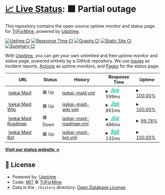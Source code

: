 # [📈 Live Status](https://status.isekaimaid.xyz): <!--live status--> **🟧 Partial outage**

This repository contains the open-source uptime monitor and status page for [TriForMine](https://www.isekaimaid.xyz/), powered by [Upptime](https://github.com/upptime/upptime).

[![Uptime CI](https://github.com/TriForMine/isekaimaid-uptime/workflows/Uptime%20CI/badge.svg)](https://github.com/TriForMine/isekaimaid-uptime/actions?query=workflow%3A%22Uptime+CI%22)
[![Response Time CI](https://github.com/TriForMine/isekaimaid-uptime/workflows/Response%20Time%20CI/badge.svg)](https://github.com/TriForMine/isekaimaid-uptime/actions?query=workflow%3A%22Response+Time+CI%22)
[![Graphs CI](https://github.com/TriForMine/isekaimaid-uptime/workflows/Graphs%20CI/badge.svg)](https://github.com/TriForMine/isekaimaid-uptime/actions?query=workflow%3A%22Graphs+CI%22)
[![Static Site CI](https://github.com/TriForMine/isekaimaid-uptime/workflows/Static%20Site%20CI/badge.svg)](https://github.com/TriForMine/isekaimaid-uptime/actions?query=workflow%3A%22Static+Site+CI%22)
[![Summary CI](https://github.com/TriForMine/isekaimaid-uptime/workflows/Summary%20CI/badge.svg)](https://github.com/TriForMine/isekaimaid-uptime/actions?query=workflow%3A%22Summary+CI%22)

With [Upptime](https://upptime.js.org), you can get your own unlimited and free uptime monitor and status page, powered entirely by a GitHub repository. We use [Issues](https://github.com/TriForMine/isekaimaid-uptime/issues) as incident reports, [Actions](https://github.com/TriForMine/isekaimaid-uptime/actions) as uptime monitors, and [Pages](https://status.isekaimaid.xyz) for the status page.

<!--start: status pages-->
<!-- This summary is generated by Upptime (https://github.com/upptime/upptime) -->
<!-- Do not edit this manually, your changes will be overwritten -->
<!-- prettier-ignore -->
| URL | Status | History | Response Time | Uptime |
| --- | ------ | ------- | ------------- | ------ |
| <img alt="" src="https://favicons.githubusercontent.com/www.isekaimaid.xyz" height="13"> [Isekai Maid](https://www.isekaimaid.xyz) | 🟩 Up | [isekai-maid.yml](https://github.com/TriForMine/isekaimaid-uptime/commits/HEAD/history/isekai-maid.yml) | <details><summary><img alt="Response time graph" src="./graphs/isekai-maid/response-time-week.png" height="20"> 599ms</summary><br><a href="https://status.isekaimaid.xyz/history/isekai-maid"><img alt="Response time 599" src="https://img.shields.io/endpoint?url=https%3A%2F%2Fraw.githubusercontent.com%2FTriForMine%2Fisekaimaid-uptime%2FHEAD%2Fapi%2Fisekai-maid%2Fresponse-time.json"></a><br><a href="https://status.isekaimaid.xyz/history/isekai-maid"><img alt="24-hour response time 599" src="https://img.shields.io/endpoint?url=https%3A%2F%2Fraw.githubusercontent.com%2FTriForMine%2Fisekaimaid-uptime%2FHEAD%2Fapi%2Fisekai-maid%2Fresponse-time-day.json"></a><br><a href="https://status.isekaimaid.xyz/history/isekai-maid"><img alt="7-day response time 599" src="https://img.shields.io/endpoint?url=https%3A%2F%2Fraw.githubusercontent.com%2FTriForMine%2Fisekaimaid-uptime%2FHEAD%2Fapi%2Fisekai-maid%2Fresponse-time-week.json"></a><br><a href="https://status.isekaimaid.xyz/history/isekai-maid"><img alt="30-day response time 599" src="https://img.shields.io/endpoint?url=https%3A%2F%2Fraw.githubusercontent.com%2FTriForMine%2Fisekaimaid-uptime%2FHEAD%2Fapi%2Fisekai-maid%2Fresponse-time-month.json"></a><br><a href="https://status.isekaimaid.xyz/history/isekai-maid"><img alt="1-year response time 599" src="https://img.shields.io/endpoint?url=https%3A%2F%2Fraw.githubusercontent.com%2FTriForMine%2Fisekaimaid-uptime%2FHEAD%2Fapi%2Fisekai-maid%2Fresponse-time-year.json"></a></details> | <details><summary><a href="https://status.isekaimaid.xyz/history/isekai-maid">100.00%</a></summary><a href="https://status.isekaimaid.xyz/history/isekai-maid"><img alt="All-time uptime 100.00%" src="https://img.shields.io/endpoint?url=https%3A%2F%2Fraw.githubusercontent.com%2FTriForMine%2Fisekaimaid-uptime%2FHEAD%2Fapi%2Fisekai-maid%2Fuptime.json"></a><br><a href="https://status.isekaimaid.xyz/history/isekai-maid"><img alt="24-hour uptime 100.00%" src="https://img.shields.io/endpoint?url=https%3A%2F%2Fraw.githubusercontent.com%2FTriForMine%2Fisekaimaid-uptime%2FHEAD%2Fapi%2Fisekai-maid%2Fuptime-day.json"></a><br><a href="https://status.isekaimaid.xyz/history/isekai-maid"><img alt="7-day uptime 100.00%" src="https://img.shields.io/endpoint?url=https%3A%2F%2Fraw.githubusercontent.com%2FTriForMine%2Fisekaimaid-uptime%2FHEAD%2Fapi%2Fisekai-maid%2Fuptime-week.json"></a><br><a href="https://status.isekaimaid.xyz/history/isekai-maid"><img alt="30-day uptime 100.00%" src="https://img.shields.io/endpoint?url=https%3A%2F%2Fraw.githubusercontent.com%2FTriForMine%2Fisekaimaid-uptime%2FHEAD%2Fapi%2Fisekai-maid%2Fuptime-month.json"></a><br><a href="https://status.isekaimaid.xyz/history/isekai-maid"><img alt="1-year uptime 100.00%" src="https://img.shields.io/endpoint?url=https%3A%2F%2Fraw.githubusercontent.com%2FTriForMine%2Fisekaimaid-uptime%2FHEAD%2Fapi%2Fisekai-maid%2Fuptime-year.json"></a></details>
| <img alt="" src="https://favicons.githubusercontent.com/wiki.isekaimaid.xyz" height="13"> [Isekai Maid Wiki](https://wiki.isekaimaid.xyz) | 🟩 Up | [isekai-maid-wiki.yml](https://github.com/TriForMine/isekaimaid-uptime/commits/HEAD/history/isekai-maid-wiki.yml) | <details><summary><img alt="Response time graph" src="./graphs/isekai-maid-wiki/response-time-week.png" height="20"> 861ms</summary><br><a href="https://status.isekaimaid.xyz/history/isekai-maid-wiki"><img alt="Response time 861" src="https://img.shields.io/endpoint?url=https%3A%2F%2Fraw.githubusercontent.com%2FTriForMine%2Fisekaimaid-uptime%2FHEAD%2Fapi%2Fisekai-maid-wiki%2Fresponse-time.json"></a><br><a href="https://status.isekaimaid.xyz/history/isekai-maid-wiki"><img alt="24-hour response time 861" src="https://img.shields.io/endpoint?url=https%3A%2F%2Fraw.githubusercontent.com%2FTriForMine%2Fisekaimaid-uptime%2FHEAD%2Fapi%2Fisekai-maid-wiki%2Fresponse-time-day.json"></a><br><a href="https://status.isekaimaid.xyz/history/isekai-maid-wiki"><img alt="7-day response time 861" src="https://img.shields.io/endpoint?url=https%3A%2F%2Fraw.githubusercontent.com%2FTriForMine%2Fisekaimaid-uptime%2FHEAD%2Fapi%2Fisekai-maid-wiki%2Fresponse-time-week.json"></a><br><a href="https://status.isekaimaid.xyz/history/isekai-maid-wiki"><img alt="30-day response time 861" src="https://img.shields.io/endpoint?url=https%3A%2F%2Fraw.githubusercontent.com%2FTriForMine%2Fisekaimaid-uptime%2FHEAD%2Fapi%2Fisekai-maid-wiki%2Fresponse-time-month.json"></a><br><a href="https://status.isekaimaid.xyz/history/isekai-maid-wiki"><img alt="1-year response time 861" src="https://img.shields.io/endpoint?url=https%3A%2F%2Fraw.githubusercontent.com%2FTriForMine%2Fisekaimaid-uptime%2FHEAD%2Fapi%2Fisekai-maid-wiki%2Fresponse-time-year.json"></a></details> | <details><summary><a href="https://status.isekaimaid.xyz/history/isekai-maid-wiki">100.00%</a></summary><a href="https://status.isekaimaid.xyz/history/isekai-maid-wiki"><img alt="All-time uptime 100.00%" src="https://img.shields.io/endpoint?url=https%3A%2F%2Fraw.githubusercontent.com%2FTriForMine%2Fisekaimaid-uptime%2FHEAD%2Fapi%2Fisekai-maid-wiki%2Fuptime.json"></a><br><a href="https://status.isekaimaid.xyz/history/isekai-maid-wiki"><img alt="24-hour uptime 100.00%" src="https://img.shields.io/endpoint?url=https%3A%2F%2Fraw.githubusercontent.com%2FTriForMine%2Fisekaimaid-uptime%2FHEAD%2Fapi%2Fisekai-maid-wiki%2Fuptime-day.json"></a><br><a href="https://status.isekaimaid.xyz/history/isekai-maid-wiki"><img alt="7-day uptime 100.00%" src="https://img.shields.io/endpoint?url=https%3A%2F%2Fraw.githubusercontent.com%2FTriForMine%2Fisekaimaid-uptime%2FHEAD%2Fapi%2Fisekai-maid-wiki%2Fuptime-week.json"></a><br><a href="https://status.isekaimaid.xyz/history/isekai-maid-wiki"><img alt="30-day uptime 100.00%" src="https://img.shields.io/endpoint?url=https%3A%2F%2Fraw.githubusercontent.com%2FTriForMine%2Fisekaimaid-uptime%2FHEAD%2Fapi%2Fisekai-maid-wiki%2Fuptime-month.json"></a><br><a href="https://status.isekaimaid.xyz/history/isekai-maid-wiki"><img alt="1-year uptime 100.00%" src="https://img.shields.io/endpoint?url=https%3A%2F%2Fraw.githubusercontent.com%2FTriForMine%2Fisekaimaid-uptime%2FHEAD%2Fapi%2Fisekai-maid-wiki%2Fuptime-year.json"></a></details>
| <img alt="" src="https://favicons.githubusercontent.com/board.isekaimaid.xyz" height="13"> [Isekai Maid Roadmap](https://board.isekaimaid.xyz) | 🟥 Down | [isekai-maid-roadmap.yml](https://github.com/TriForMine/isekaimaid-uptime/commits/HEAD/history/isekai-maid-roadmap.yml) | <details><summary><img alt="Response time graph" src="./graphs/isekai-maid-roadmap/response-time-week.png" height="20"> 486ms</summary><br><a href="https://status.isekaimaid.xyz/history/isekai-maid-roadmap"><img alt="Response time 486" src="https://img.shields.io/endpoint?url=https%3A%2F%2Fraw.githubusercontent.com%2FTriForMine%2Fisekaimaid-uptime%2FHEAD%2Fapi%2Fisekai-maid-roadmap%2Fresponse-time.json"></a><br><a href="https://status.isekaimaid.xyz/history/isekai-maid-roadmap"><img alt="24-hour response time 486" src="https://img.shields.io/endpoint?url=https%3A%2F%2Fraw.githubusercontent.com%2FTriForMine%2Fisekaimaid-uptime%2FHEAD%2Fapi%2Fisekai-maid-roadmap%2Fresponse-time-day.json"></a><br><a href="https://status.isekaimaid.xyz/history/isekai-maid-roadmap"><img alt="7-day response time 486" src="https://img.shields.io/endpoint?url=https%3A%2F%2Fraw.githubusercontent.com%2FTriForMine%2Fisekaimaid-uptime%2FHEAD%2Fapi%2Fisekai-maid-roadmap%2Fresponse-time-week.json"></a><br><a href="https://status.isekaimaid.xyz/history/isekai-maid-roadmap"><img alt="30-day response time 486" src="https://img.shields.io/endpoint?url=https%3A%2F%2Fraw.githubusercontent.com%2FTriForMine%2Fisekaimaid-uptime%2FHEAD%2Fapi%2Fisekai-maid-roadmap%2Fresponse-time-month.json"></a><br><a href="https://status.isekaimaid.xyz/history/isekai-maid-roadmap"><img alt="1-year response time 486" src="https://img.shields.io/endpoint?url=https%3A%2F%2Fraw.githubusercontent.com%2FTriForMine%2Fisekaimaid-uptime%2FHEAD%2Fapi%2Fisekai-maid-roadmap%2Fresponse-time-year.json"></a></details> | <details><summary><a href="https://status.isekaimaid.xyz/history/isekai-maid-roadmap">99.78%</a></summary><a href="https://status.isekaimaid.xyz/history/isekai-maid-roadmap"><img alt="All-time uptime 99.78%" src="https://img.shields.io/endpoint?url=https%3A%2F%2Fraw.githubusercontent.com%2FTriForMine%2Fisekaimaid-uptime%2FHEAD%2Fapi%2Fisekai-maid-roadmap%2Fuptime.json"></a><br><a href="https://status.isekaimaid.xyz/history/isekai-maid-roadmap"><img alt="24-hour uptime 99.78%" src="https://img.shields.io/endpoint?url=https%3A%2F%2Fraw.githubusercontent.com%2FTriForMine%2Fisekaimaid-uptime%2FHEAD%2Fapi%2Fisekai-maid-roadmap%2Fuptime-day.json"></a><br><a href="https://status.isekaimaid.xyz/history/isekai-maid-roadmap"><img alt="7-day uptime 99.78%" src="https://img.shields.io/endpoint?url=https%3A%2F%2Fraw.githubusercontent.com%2FTriForMine%2Fisekaimaid-uptime%2FHEAD%2Fapi%2Fisekai-maid-roadmap%2Fuptime-week.json"></a><br><a href="https://status.isekaimaid.xyz/history/isekai-maid-roadmap"><img alt="30-day uptime 99.78%" src="https://img.shields.io/endpoint?url=https%3A%2F%2Fraw.githubusercontent.com%2FTriForMine%2Fisekaimaid-uptime%2FHEAD%2Fapi%2Fisekai-maid-roadmap%2Fuptime-month.json"></a><br><a href="https://status.isekaimaid.xyz/history/isekai-maid-roadmap"><img alt="1-year uptime 99.78%" src="https://img.shields.io/endpoint?url=https%3A%2F%2Fraw.githubusercontent.com%2FTriForMine%2Fisekaimaid-uptime%2FHEAD%2Fapi%2Fisekai-maid-roadmap%2Fuptime-year.json"></a></details>
| <img alt="" src="https://favicons.githubusercontent.com/null" height="13"> [Isekai Maid Bot](server.isekaimaid.xyz) | 🟩 Up | [isekai-maid-bot.yml](https://github.com/TriForMine/isekaimaid-uptime/commits/HEAD/history/isekai-maid-bot.yml) | <details><summary><img alt="Response time graph" src="./graphs/isekai-maid-bot/response-time-week.png" height="20"> 132ms</summary><br><a href="https://status.isekaimaid.xyz/history/isekai-maid-bot"><img alt="Response time 132" src="https://img.shields.io/endpoint?url=https%3A%2F%2Fraw.githubusercontent.com%2FTriForMine%2Fisekaimaid-uptime%2FHEAD%2Fapi%2Fisekai-maid-bot%2Fresponse-time.json"></a><br><a href="https://status.isekaimaid.xyz/history/isekai-maid-bot"><img alt="24-hour response time 132" src="https://img.shields.io/endpoint?url=https%3A%2F%2Fraw.githubusercontent.com%2FTriForMine%2Fisekaimaid-uptime%2FHEAD%2Fapi%2Fisekai-maid-bot%2Fresponse-time-day.json"></a><br><a href="https://status.isekaimaid.xyz/history/isekai-maid-bot"><img alt="7-day response time 132" src="https://img.shields.io/endpoint?url=https%3A%2F%2Fraw.githubusercontent.com%2FTriForMine%2Fisekaimaid-uptime%2FHEAD%2Fapi%2Fisekai-maid-bot%2Fresponse-time-week.json"></a><br><a href="https://status.isekaimaid.xyz/history/isekai-maid-bot"><img alt="30-day response time 132" src="https://img.shields.io/endpoint?url=https%3A%2F%2Fraw.githubusercontent.com%2FTriForMine%2Fisekaimaid-uptime%2FHEAD%2Fapi%2Fisekai-maid-bot%2Fresponse-time-month.json"></a><br><a href="https://status.isekaimaid.xyz/history/isekai-maid-bot"><img alt="1-year response time 132" src="https://img.shields.io/endpoint?url=https%3A%2F%2Fraw.githubusercontent.com%2FTriForMine%2Fisekaimaid-uptime%2FHEAD%2Fapi%2Fisekai-maid-bot%2Fresponse-time-year.json"></a></details> | <details><summary><a href="https://status.isekaimaid.xyz/history/isekai-maid-bot">100.00%</a></summary><a href="https://status.isekaimaid.xyz/history/isekai-maid-bot"><img alt="All-time uptime 100.00%" src="https://img.shields.io/endpoint?url=https%3A%2F%2Fraw.githubusercontent.com%2FTriForMine%2Fisekaimaid-uptime%2FHEAD%2Fapi%2Fisekai-maid-bot%2Fuptime.json"></a><br><a href="https://status.isekaimaid.xyz/history/isekai-maid-bot"><img alt="24-hour uptime 100.00%" src="https://img.shields.io/endpoint?url=https%3A%2F%2Fraw.githubusercontent.com%2FTriForMine%2Fisekaimaid-uptime%2FHEAD%2Fapi%2Fisekai-maid-bot%2Fuptime-day.json"></a><br><a href="https://status.isekaimaid.xyz/history/isekai-maid-bot"><img alt="7-day uptime 100.00%" src="https://img.shields.io/endpoint?url=https%3A%2F%2Fraw.githubusercontent.com%2FTriForMine%2Fisekaimaid-uptime%2FHEAD%2Fapi%2Fisekai-maid-bot%2Fuptime-week.json"></a><br><a href="https://status.isekaimaid.xyz/history/isekai-maid-bot"><img alt="30-day uptime 100.00%" src="https://img.shields.io/endpoint?url=https%3A%2F%2Fraw.githubusercontent.com%2FTriForMine%2Fisekaimaid-uptime%2FHEAD%2Fapi%2Fisekai-maid-bot%2Fuptime-month.json"></a><br><a href="https://status.isekaimaid.xyz/history/isekai-maid-bot"><img alt="1-year uptime 100.00%" src="https://img.shields.io/endpoint?url=https%3A%2F%2Fraw.githubusercontent.com%2FTriForMine%2Fisekaimaid-uptime%2FHEAD%2Fapi%2Fisekai-maid-bot%2Fuptime-year.json"></a></details>

<!--end: status pages-->

[**Visit our status website →**](https://status.isekaimaid.xyz)

## 📄 License

- Powered by: [Upptime](https://github.com/upptime/upptime)
- Code: [MIT](./LICENSE) © [TriForMine](https://www.isekaimaid.xyz/)
- Data in the `./history` directory: [Open Database License](https://opendatacommons.org/licenses/odbl/1-0/)
